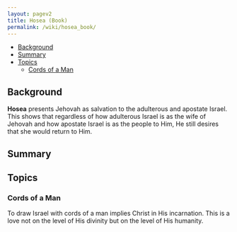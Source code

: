 ```yaml
---
layout: pagev2
title: Hosea (Book)
permalink: /wiki/hosea_book/
---
```

- [Background](#background)
- [Summary](#summary)
- [Topics](#topics)
  - [Cords of a Man](#cords-of-a-man)

## Background

**Hosea** presents Jehovah as salvation to the adulterous and apostate Israel. This shows that regardless of how adulterous Israel is as the wife of Jehovah and how apostate Israel is as the people to Him, He still desires that she would return to Him.

## Summary

## Topics
 
### Cords of a Man

To draw Israel with cords of a man implies Christ in His incarnation. This is a love not on the level of His divinity but on the level of His humanity.